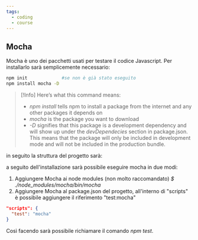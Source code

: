 ```yaml
---
tags:
  - coding
  - course
---
```


## Mocha
Mocha è uno dei pacchetti usati per testare il codice Javascript.
Per installarlo sarà semplicemente necessario:
```bash
npm init             #se non è già stato eseguito
npm install mocha -D
```

> [!Info]
> Here’s what this command means:
> - *npm install* tells npm to install a package from the internet and any other packages it depends on
> - *mocha* is the package you want to download
> - *-D* signifies that this package is a development dependency and will show up under the *devDependecies* section in package.json. This means that the package will only be included in development mode and will not be included in the production bundle.

in seguito la struttura del progetto sarà:

a seguito dell'installazione sarà possibile eseguire mocha in due modi:
1. Aggiungere Mocha ai node modules (non molto raccomandato) *$ ./node_modules/mocha/bin/mocha*
2. Aggiungere Mocha al package.json del progetto, all'interno di "scripts" è possibile aggiungere il riferimento "test:mocha"

```json
"scripts": {  
  "test": "mocha"  
}
```

Così facendo sarà possibile richiamare il comando *npm test*.